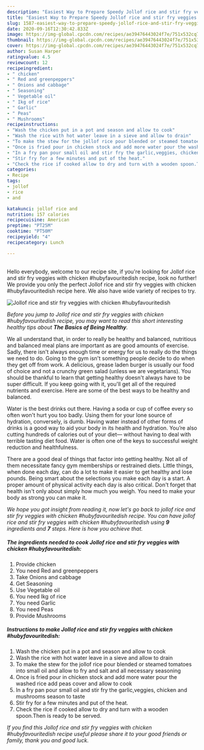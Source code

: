 ```yaml
---
description: "Easiest Way to Prepare Speedy Jollof rice and stir fry veggies with chicken #hubyfavouritedish"
title: "Easiest Way to Prepare Speedy Jollof rice and stir fry veggies with chicken #hubyfavouritedish"
slug: 1587-easiest-way-to-prepare-speedy-jollof-rice-and-stir-fry-veggies-with-chicken-hubyfavouritedish
date: 2020-09-16T12:30:42.833Z
image: https://img-global.cpcdn.com/recipes/ae39476443024f7e/751x532cq70/jollof-rice-and-stir-fry-veggies-with-chicken-hubyfavouritedish-recipe-main-photo.jpg
thumbnail: https://img-global.cpcdn.com/recipes/ae39476443024f7e/751x532cq70/jollof-rice-and-stir-fry-veggies-with-chicken-hubyfavouritedish-recipe-main-photo.jpg
cover: https://img-global.cpcdn.com/recipes/ae39476443024f7e/751x532cq70/jollof-rice-and-stir-fry-veggies-with-chicken-hubyfavouritedish-recipe-main-photo.jpg
author: Susan Harper
ratingvalue: 4.5
reviewcount: 12
recipeingredient:
- " chicken"
- " Red and greenpeppers"
- " Onions and cabbage"
- " Seasoning"
- " Vegetable oil"
- " Ikg of rice"
- " Garlic"
- " Peas"
- " Mushrooms"
recipeinstructions:
- "Wash the chicken put in a pot and season and allow to cook"
- "Wash the rice with hot water leave in a sieve and allow to drain"
- "To make the stew for the jollof rice pour blended or steamed tomatoes into small oil and allow to fry and salt and all necessary seasoning"
- "Once is fried pour in chicken stock and add more water pour the washed rice add peas cover and allow to cook"
- "In a fry pan pour small oil and stir fry the garlic,veggies, chicken and mushrooms season to taste"
- "Stir fry for a few minutes and put of the heat."
- "Check the rice if cooked allow to dry and turn with a wooden spoon.Then is ready to be served."
categories:
- Recipe
tags:
- jollof
- rice
- and

katakunci: jollof rice and 
nutrition: 157 calories
recipecuisine: American
preptime: "PT25M"
cooktime: "PT50M"
recipeyield: "4"
recipecategory: Lunch

---
```

<br>
Hello everybody, welcome to our recipe site, if you're looking for Jollof rice and stir fry veggies with chicken #hubyfavouritedish recipe, look no further! We provide you only the perfect Jollof rice and stir fry veggies with chicken #hubyfavouritedish recipe here. We also have wide variety of recipes to try.
<br>


![Jollof rice and stir fry veggies with chicken #hubyfavouritedish](https://img-global.cpcdn.com/recipes/ae39476443024f7e/751x532cq70/jollof-rice-and-stir-fry-veggies-with-chicken-hubyfavouritedish-recipe-main-photo.jpg)

<i>Before you jump to Jollof rice and stir fry veggies with chicken #hubyfavouritedish recipe, you may want to read this short interesting healthy tips about <strong>The Basics of Being Healthy</strong>.</i>

We all understand that, in order to really be healthy and balanced, nutritious and balanced meal plans are important as are good amounts of exercise. Sadly, there isn't always enough time or energy for us to really do the things we need to do. Going to the gym isn't something people decide to do when they get off from work. A delicious, grease laden burger is usually our food of choice and not a crunchy green salad (unless we are vegetarians). You should be thankful to learn that getting healthy doesn't always have to be super difficult. If you keep going with it, you'll get all of the required nutrients and exercise. Here are some of the best ways to be healthy and balanced.

Water is the best drinks out there. Having a soda or cup of coffee every so often won't hurt you too badly. Using them for your lone source of hydration, conversely, is dumb. Having water instead of other forms of drinks is a good way to aid your body in its health and hydration. You’re also cutting hundreds of calories out of your diet— without having to deal with terrible tasting diet food. Water is often one of the keys to successful weight reduction and healthfulness.

There are a good deal of things that factor into getting healthy. Not all of them necessitate fancy gym memberships or restrained diets. Little things, when done each day, can do a lot to make it easier to get healthy and lose pounds. Being smart about the selections you make each day is a start. A proper amount of physical activity each day is also critical. Don't forget that health isn't only about simply how much you weigh. You need to make your body as strong you can make it. 


<i>We hope you got insight from reading it, now let's go back to jollof rice and stir fry veggies with chicken #hubyfavouritedish recipe. You can have jollof rice and stir fry veggies with chicken #hubyfavouritedish using <strong>9</strong> ingredients and <strong>7</strong> steps. Here is how you achieve that.
</i>

##### The ingredients needed to cook Jollof rice and stir fry veggies with chicken #hubyfavouritedish:

1. Provide  chicken
1. You need  Red and greenpeppers
1. Take  Onions and cabbage
1. Get  Seasoning
1. Use  Vegetable oil
1. You need  Ikg of rice
1. You need  Garlic
1. You need  Peas
1. Provide  Mushrooms


##### Instructions to make Jollof rice and stir fry veggies with chicken #hubyfavouritedish:

1. Wash the chicken put in a pot and season and allow to cook
1. Wash the rice with hot water leave in a sieve and allow to drain
1. To make the stew for the jollof rice pour blended or steamed tomatoes into small oil and allow to fry and salt and all necessary seasoning
1. Once is fried pour in chicken stock and add more water pour the washed rice add peas cover and allow to cook
1. In a fry pan pour small oil and stir fry the garlic,veggies, chicken and mushrooms season to taste
1. Stir fry for a few minutes and put of the heat.
1. Check the rice if cooked allow to dry and turn with a wooden spoon.Then is ready to be served.


<i>If you find this Jollof rice and stir fry veggies with chicken #hubyfavouritedish recipe useful please share it to your good friends or family, thank you and good luck.</i>
